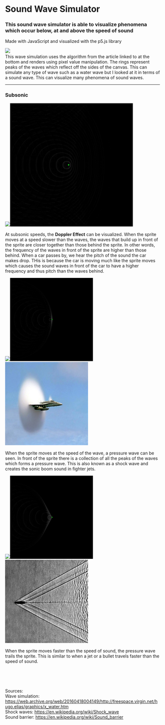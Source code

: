 # Sound Wave Simulator

### This sound wave simulator is able to visualize phenomena which occur below, at and above the speed of sound

Made with JavaScript and visualized with the p5.js library

<img src="assets/ripples.gif" width="400px"><br> This wave simulation uses the algorithm from the article linked to at the bottom and renders using pixel value manipulation. The rings represent peaks of the waves which reflect off the sides of the canvas. This can simulate any type of wave such as a water wave but I looked at it in terms of a sound wave. This can visualize many phenomena of sound waves.

---

### Subsonic

<img src="assets/subsonic.gif" width="400px"><img src="assets/subsonic.png" width="400px">

At subsonic speeds, the **Doppler Effect** can be visualized. When the sprite moves at a speed slower than the waves, the waves that build up in front of the sprite are closer together than those behind the sprite. In other words, the frequency of the waves in front of the sprite are higher than those behind. When a car passes by, we hear the pitch of the sound the car makes drop. THis is because the car is moving much like the sprite moves which causes the sound waves in front of the car to have a higher frequency and thus pitch than the waves behind.

<img src="assets/sonic.gif" width="270px"><img src="assets/sonic.png" width="270px"><img src="assets/jet.jpg" width="270px" height="270px">

When the sprite moves at the speed of the wave, a pressure wave can be seen. In front of the sprite there is a collection of all the peaks of the waves which forms a pressure wave. This is also known as a shock wave and creates the sonic boom sound in fighter jets.

<img src="assets/supersonic.gif" width="270px"><img src="assets/supersonic.png" width="270px"><img src="assets/bullet.jpg" width="270px" height="270px">

When the sprite moves faster than the speed of sound, the pressure wave trails the sprite. This is similar to when a jet or a bullet travels faster than the speed of sound.

<br>
<br>
<br>

Sources:<br> Wave simulation: https://web.archive.org/web/20160418004149/http://freespace.virgin.net/hugo.elias/graphics/x_water.htm<br> Shock waves: https://en.wikipedia.org/wiki/Shock_wave <br> Sound barrier: https://en.wikipedia.org/wiki/Sound_barrier
